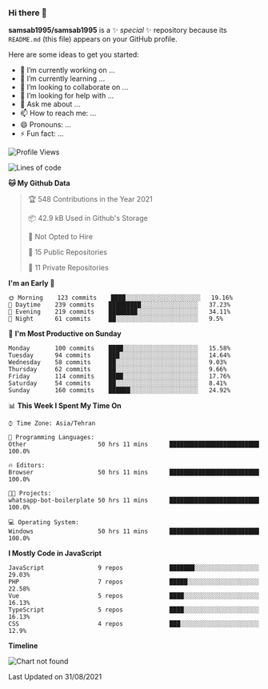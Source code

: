 ### Hi there 👋

**samsab1995/samsab1995** is a ✨ _special_ ✨ repository because its `README.md` (this file) appears on your GitHub profile.

Here are some ideas to get you started:

- 🔭 I’m currently working on ...
- 🌱 I’m currently learning ...
- 👯 I’m looking to collaborate on ...
- 🤔 I’m looking for help with ...
- 💬 Ask me about ...
- 📫 How to reach me: ...
- 😄 Pronouns: ...
- ⚡ Fun fact: ...

<!--START_SECTION:waka-->
![Profile Views](http://img.shields.io/badge/Profile%20Views-0-blue)

![Lines of code](https://img.shields.io/badge/From%20Hello%20World%20I%27ve%20Written-476941%20lines%20of%20code-blue)

**🐱 My Github Data** 

> 🏆 548 Contributions in the Year 2021
 > 
> 📦 42.9 kB Used in Github's Storage 
 > 
> 🚫 Not Opted to Hire
 > 
> 📜 15 Public Repositories 
 > 
> 🔑 11 Private Repositories  
 > 
**I'm an Early 🐤** 

```text
🌞 Morning    123 commits    ████░░░░░░░░░░░░░░░░░░░░░   19.16% 
🌆 Daytime    239 commits    █████████░░░░░░░░░░░░░░░░   37.23% 
🌃 Evening    219 commits    ████████░░░░░░░░░░░░░░░░░   34.11% 
🌙 Night      61 commits     ██░░░░░░░░░░░░░░░░░░░░░░░   9.5%

```
📅 **I'm Most Productive on Sunday** 

```text
Monday       100 commits    ████░░░░░░░░░░░░░░░░░░░░░   15.58% 
Tuesday      94 commits     ███░░░░░░░░░░░░░░░░░░░░░░   14.64% 
Wednesday    58 commits     ██░░░░░░░░░░░░░░░░░░░░░░░   9.03% 
Thursday     62 commits     ██░░░░░░░░░░░░░░░░░░░░░░░   9.66% 
Friday       114 commits    ████░░░░░░░░░░░░░░░░░░░░░   17.76% 
Saturday     54 commits     ██░░░░░░░░░░░░░░░░░░░░░░░   8.41% 
Sunday       160 commits    ██████░░░░░░░░░░░░░░░░░░░   24.92%

```


📊 **This Week I Spent My Time On** 

```text
⌚︎ Time Zone: Asia/Tehran

💬 Programming Languages: 
Other                    50 hrs 11 mins      █████████████████████████   100.0%

🔥 Editors: 
Browser                  50 hrs 11 mins      █████████████████████████   100.0%

🐱‍💻 Projects: 
whatsapp-bot-boilerplate 50 hrs 11 mins      █████████████████████████   100.0%

💻 Operating System: 
Windows                  50 hrs 11 mins      █████████████████████████   100.0%

```

**I Mostly Code in JavaScript** 

```text
JavaScript               9 repos             ███████░░░░░░░░░░░░░░░░░░   29.03% 
PHP                      7 repos             █████░░░░░░░░░░░░░░░░░░░░   22.58% 
Vue                      5 repos             ████░░░░░░░░░░░░░░░░░░░░░   16.13% 
TypeScript               5 repos             ████░░░░░░░░░░░░░░░░░░░░░   16.13% 
CSS                      4 repos             ███░░░░░░░░░░░░░░░░░░░░░░   12.9%

```


**Timeline**

![Chart not found](https://raw.githubusercontent.com/samsab1995/samsab1995/main/charts/bar_graph.png) 


 Last Updated on 31/08/2021
<!--END_SECTION:waka-->
